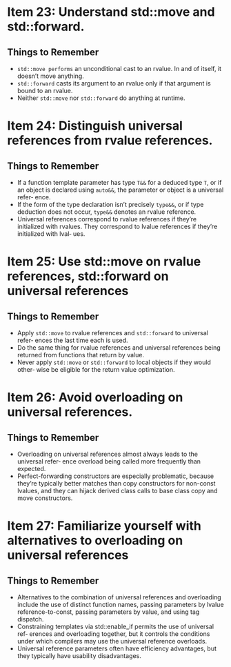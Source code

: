 # Item 23: Understand std::move and std::forward.
## Things to Remember
* `std::move performs` an unconditional cast to an rvalue. In and of itself, it
doesn’t move anything.
* `std::forward` casts its argument to an rvalue only if that argument is bound
to an rvalue.
* Neither `std::move` nor `std::forward` do anything at runtime.

# Item 24: Distinguish universal references from rvalue references.
## Things to Remember
* If a function template parameter has type `T&&` for a deduced type `T`, or if an
object is declared using `auto&&`, the parameter or object is a universal refer‐
ence.
* If the form of the type declaration isn’t precisely `type&&`, or if type deduction
does not occur, `type&&` denotes an rvalue reference.
* Universal references correspond to rvalue references if they’re initialized with
rvalues. They correspond to lvalue references if they’re initialized with lval‐
ues.

# Item 25: Use std::move on rvalue references, std::forward on universal references
## Things to Remember
* Apply `std::move` to rvalue references and `std::forward` to universal refer‐
ences the last time each is used.
* Do the same thing for rvalue references and universal references being
returned from functions that return by value.
* Never apply `std::move` or `std::forward` to local objects if they would other‐
wise be eligible for the return value optimization.

# Item 26: Avoid overloading on universal references.
## Things to Remember
* Overloading on universal references almost always leads to the universal refer‐
ence overload being called more frequently than expected.
* Perfect-forwarding constructors are especially problematic, because they’re
typically better matches than copy constructors for non-const lvalues, and
they can hijack derived class calls to base class copy and move constructors.

# Item 27: Familiarize yourself with alternatives to overloading on universal references
## Things to Remember
* Alternatives to the combination of universal references and overloading
include the use of distinct function names, passing parameters by lvalue reference-to-const, passing parameters by value, and using tag dispatch.
* Constraining templates via std::enable_if permits the use of universal ref‐
erences and overloading together, but it controls the conditions under which
compilers may use the universal reference overloads.
* Universal reference parameters often have efficiency advantages, but they typically have usability disadvantages.
